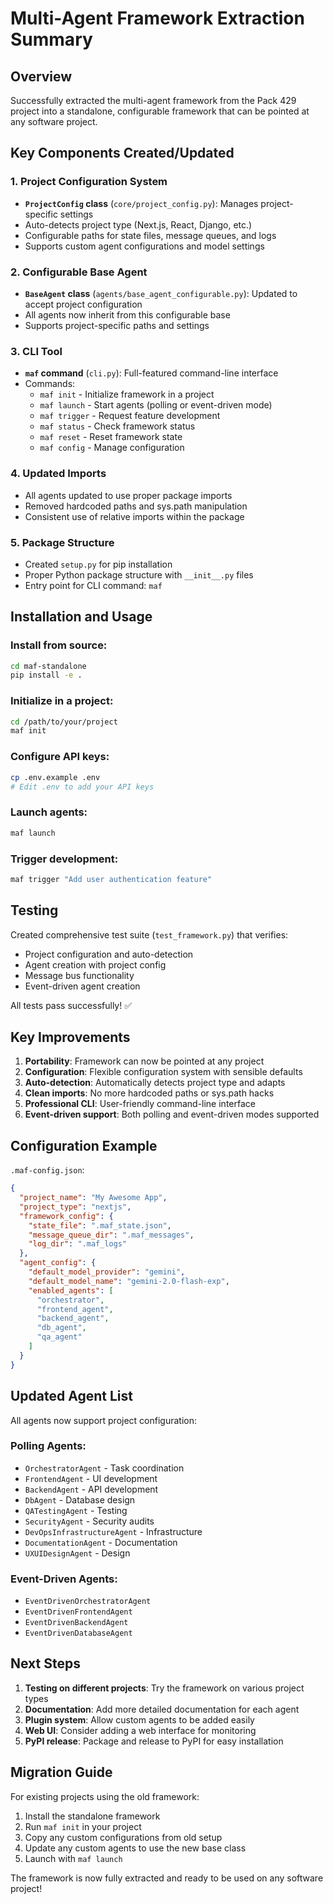 # Multi-Agent Framework Extraction Summary

## Overview

Successfully extracted the multi-agent framework from the Pack 429 project into a standalone, configurable framework that can be pointed at any software project.

## Key Components Created/Updated

### 1. Project Configuration System
- **`ProjectConfig` class** (`core/project_config.py`): Manages project-specific settings
- Auto-detects project type (Next.js, React, Django, etc.)
- Configurable paths for state files, message queues, and logs
- Supports custom agent configurations and model settings

### 2. Configurable Base Agent
- **`BaseAgent` class** (`agents/base_agent_configurable.py`): Updated to accept project configuration
- All agents now inherit from this configurable base
- Supports project-specific paths and settings

### 3. CLI Tool
- **`maf` command** (`cli.py`): Full-featured command-line interface
- Commands:
  - `maf init` - Initialize framework in a project
  - `maf launch` - Start agents (polling or event-driven mode)
  - `maf trigger` - Request feature development
  - `maf status` - Check framework status
  - `maf reset` - Reset framework state
  - `maf config` - Manage configuration

### 4. Updated Imports
- All agents updated to use proper package imports
- Removed hardcoded paths and sys.path manipulation
- Consistent use of relative imports within the package

### 5. Package Structure
- Created `setup.py` for pip installation
- Proper Python package structure with `__init__.py` files
- Entry point for CLI command: `maf`

## Installation and Usage

### Install from source:
```bash
cd maf-standalone
pip install -e .
```

### Initialize in a project:
```bash
cd /path/to/your/project
maf init
```

### Configure API keys:
```bash
cp .env.example .env
# Edit .env to add your API keys
```

### Launch agents:
```bash
maf launch
```

### Trigger development:
```bash
maf trigger "Add user authentication feature"
```

## Testing

Created comprehensive test suite (`test_framework.py`) that verifies:
- Project configuration and auto-detection
- Agent creation with project config
- Message bus functionality
- Event-driven agent creation

All tests pass successfully! ✅

## Key Improvements

1. **Portability**: Framework can now be pointed at any project
2. **Configuration**: Flexible configuration system with sensible defaults
3. **Auto-detection**: Automatically detects project type and adapts
4. **Clean imports**: No more hardcoded paths or sys.path hacks
5. **Professional CLI**: User-friendly command-line interface
6. **Event-driven support**: Both polling and event-driven modes supported

## Configuration Example

`.maf-config.json`:
```json
{
  "project_name": "My Awesome App",
  "project_type": "nextjs",
  "framework_config": {
    "state_file": ".maf_state.json",
    "message_queue_dir": ".maf_messages",
    "log_dir": ".maf_logs"
  },
  "agent_config": {
    "default_model_provider": "gemini",
    "default_model_name": "gemini-2.0-flash-exp",
    "enabled_agents": [
      "orchestrator",
      "frontend_agent",
      "backend_agent",
      "db_agent",
      "qa_agent"
    ]
  }
}
```

## Updated Agent List

All agents now support project configuration:

### Polling Agents:
- `OrchestratorAgent` - Task coordination
- `FrontendAgent` - UI development
- `BackendAgent` - API development
- `DbAgent` - Database design
- `QATestingAgent` - Testing
- `SecurityAgent` - Security audits
- `DevOpsInfrastructureAgent` - Infrastructure
- `DocumentationAgent` - Documentation
- `UXUIDesignAgent` - Design

### Event-Driven Agents:
- `EventDrivenOrchestratorAgent`
- `EventDrivenFrontendAgent`
- `EventDrivenBackendAgent`
- `EventDrivenDatabaseAgent`

## Next Steps

1. **Testing on different projects**: Try the framework on various project types
2. **Documentation**: Add more detailed documentation for each agent
3. **Plugin system**: Allow custom agents to be added easily
4. **Web UI**: Consider adding a web interface for monitoring
5. **PyPI release**: Package and release to PyPI for easy installation

## Migration Guide

For existing projects using the old framework:

1. Install the standalone framework
2. Run `maf init` in your project
3. Copy any custom configurations from old setup
4. Update any custom agents to use the new base class
5. Launch with `maf launch`

The framework is now fully extracted and ready to be used on any software project!